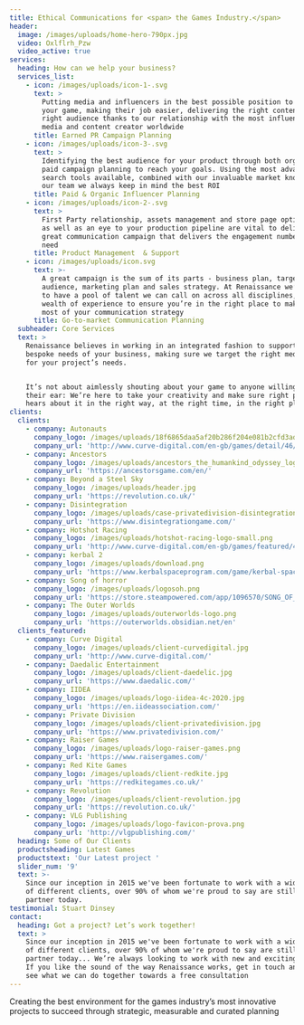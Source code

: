 ```yaml
---
title: Ethical Communications for <span> the Games Industry.</span>
header:
  image: /images/uploads/home-hero-790px.jpg
  video: Oxlflrh_Pzw
  video_active: true
services:
  heading: How can we help your business?
  services_list:
    - icon: /images/uploads/icon-1-.svg
      text: >
        Putting media and influencers in the best possible position to cover
        your game, making their job easier, delivering the right content to the
        right audience thanks to our relationship with the most influential
        media and content creator worldwide
      title: Earned PR Campaign Planning
    - icon: /images/uploads/icon-3-.svg
      text: >
        Identifying the best audience for your product through both organic and
        paid campaign planning to reach your goals. Using the most advanced
        search tools available, combined with our invaluable market knowledge of
        our team we always keep in mind the best ROI
      title: Paid & Organic Influencer Planning
    - icon: /images/uploads/icon-2-.svg
      text: >
        First Party relationship, assets management and store page optimization
        as well as an eye to your production pipeline are vital to deliver a
        great communication campaign that delivers the engagement numbers you
        need
      title: Product Management  & Support
    - icon: /images/uploads/icon.svg
      text: >-
        A great campaign is the sum of its parts - business plan, target
        audience, marketing plan and sales strategy. At Renaissance we’re proud
        to have a pool of talent we can call on across all disciplines, with a
        wealth of experience to ensure you’re in the right place to make the
        most of your communication strategy
      title: Go-to-market Communication Planning
  subheader: Core Services
  text: >
    Renaissance believes in working in an integrated fashion to support the
    bespoke needs of your business, making sure we target the right media mix
    for your project’s needs.


    It’s not about aimlessly shouting about your game to anyone willing to lend
    their ear: We’re here to take your creativity and make sure right people
    hears about it in the right way, at the right time, in the right place
clients:
  clients:
    - company: Autonauts
      company_logo: /images/uploads/18f6865daa5af20b286f204e081b2cfd3adddd8e.png
      company_url: 'http://www.curve-digital.com/en-gb/games/detail/46/autonauts/'
    - company: Ancestors
      company_logo: /images/uploads/ancestors_the_humankind_odyssey_logo.png
      company_url: 'https://ancestorsgame.com/en/'
    - company: Beyond a Steel Sky
      company_logo: /images/uploads/header.jpg
      company_url: 'https://revolution.co.uk/'
    - company: Disintegration
      company_logo: /images/uploads/case-privatedivision-disintegrationlogo.jpg
      company_url: 'https://www.disintegrationgame.com/'
    - company: Hotshot Racing
      company_logo: /images/uploads/hotshot-racing-logo-small.png
      company_url: 'http://www.curve-digital.com/en-gb/games/featured/49/hotshot-racing/'
    - company: kerbal 2
      company_logo: /images/uploads/download.png
      company_url: 'https://www.kerbalspaceprogram.com/game/kerbal-space-program-2/'
    - company: Song of horror
      company_logo: /images/uploads/logosoh.png
      company_url: 'https://store.steampowered.com/app/1096570/SONG_OF_HORROR/'
    - company: The Outer Worlds
      company_logo: /images/uploads/outerworlds-logo.png
      company_url: 'https://outerworlds.obsidian.net/en'
  clients_featured:
    - company: Curve Digital
      company_logo: /images/uploads/client-curvedigital.jpg
      company_url: 'http://www.curve-digital.com/'
    - company: Daedalic Entertainment
      company_logo: /images/uploads/client-daedelic.jpg
      company_url: 'https://www.daedalic.com/'
    - company: IIDEA
      company_logo: /images/uploads/logo-iidea-4c-2020.jpg
      company_url: 'https://en.iideassociation.com/'
    - company: Private Division
      company_logo: /images/uploads/client-privatedivision.jpg
      company_url: 'https://www.privatedivision.com/'
    - company: Raiser Games
      company_logo: /images/uploads/logo-raiser-games.png
      company_url: 'https://www.raisergames.com/'
    - company: Red Kite Games
      company_logo: /images/uploads/client-redkite.jpg
      company_url: 'https://redkitegames.co.uk/'
    - company: Revolution
      company_logo: /images/uploads/client-revolution.jpg
      company_url: 'https://revolution.co.uk/'
    - company: VLG Publishing
      company_logo: /images/uploads/logo-favicon-prova.png
      company_url: 'http://vlgpublishing.com/'
  heading: Some of Our Clients
  productsheading: Latest Games
  productstext: 'Our Latest project '
  slider_num: '9'
  text: >-
    Since our inception in 2015 we've been fortunate to work with a wide array
    of different clients, over 90% of whom we're proud to say are still valued
    partner today.
testimonial: Stuart Dinsey
contact:
  heading: Got a project? Let’s work together!
  text: >
    Since our inception in 2015 we've been fortunate to work with a wide array
    of different clients, over 90% of whom we're proud to say are still valued
    partner today... We’re always looking to work with new and exciting clients.
    If you like the sound of the way Renaissance works, get in touch and let’s
    see what we can do together towards a free consultation
---
```

Creating the best environment for the games industry’s most innovative projects to succeed through strategic, measurable and curated planning
